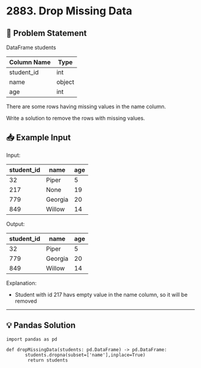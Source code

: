 # 2883. Drop Missing Data

## 📝 Problem Statement

DataFrame students

| Column Name | Type   |
|-------------|--------|
| student_id  | int    |
| name        | object |
| age         | int    |

There are some rows having missing values in the name column.

Write a solution to remove the rows with missing values.


## 📥 Example Input

Input:

| student_id | name    | age |
|------------|---------|-----|
| 32         | Piper   | 5   |
| 217        | None    | 19  |
| 779        | Georgia | 20  |
| 849        | Willow  | 14  |

Output:

| student_id | name    | age |
|------------|---------|-----|
| 32         | Piper   | 5   |
| 779        | Georgia | 20  | 
| 849        | Willow  | 14  | 

Explanation: 
 - Student with id 217 havs empty value in the name column, so it will be removed
---

## 💡 Pandas Solution

    

    import pandas as pd

    def dropMissingData(students: pd.DataFrame) -> pd.DataFrame:
           students.dropna(subset=['name'],inplace=True)
            return students
